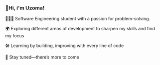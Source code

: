 ### 👋Hi, i'm Uzoma!

👩🏾‍💻 Software Engineering student with a passion for problem-solving.

🌍 Exploring different areas of development to sharpen my skills and find my focus

🛠️ Learning by building, improving with every line of code

🚀 Stay tuned—there’s more to come
